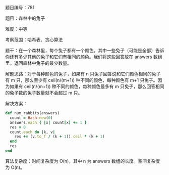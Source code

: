题目编号：781

题目：森林中的兔子

难度：中等

考察范围：哈希表、贪心算法

题干：在一个森林里，每个兔子都有一个颜色。其中一些兔子（可能是全部）告诉你还有多少其他的兔子和它们有相同的颜色。我们将这些回答放在 answers 数组里。返回森林中兔子的最少数量。

解题思路：对于每种颜色的兔子，如果有 n 只兔子回答说和它们颜色相同的兔子有 m 只，那么至少有 ceil(n/(m+1)) 种不同的颜色，每种颜色有 m+1 只兔子。因为如果有 ceil(n/(m+1)) 种不同的颜色，每种颜色最多有 m 只兔子，那么回答相同的兔子数的兔子数量就不会超过 m 只。

解决方案：

```ruby
def num_rabbits(answers)
  count = Hash.new(0)
  answers.each { |x| count[x] += 1 }
  res = 0
  count.each do |k, v|
    res += (v.to_f / (k + 1)).ceil * (k + 1)
  end
  res
end
```

算法复杂度：时间复杂度为 O(n)，其中 n 为 answers 数组的长度。空间复杂度为 O(n)。